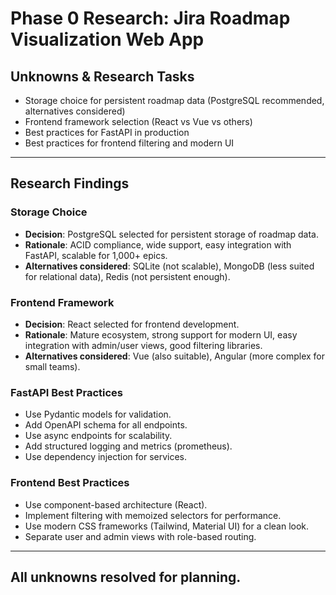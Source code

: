 # Phase 0 Research: Jira Roadmap Visualization Web App

## Unknowns & Research Tasks

- Storage choice for persistent roadmap data (PostgreSQL recommended, alternatives considered)
- Frontend framework selection (React vs Vue vs others)
- Best practices for FastAPI in production
- Best practices for frontend filtering and modern UI

---

## Research Findings

### Storage Choice
- **Decision**: PostgreSQL selected for persistent storage of roadmap data.
- **Rationale**: ACID compliance, wide support, easy integration with FastAPI, scalable for 1,000+ epics.
- **Alternatives considered**: SQLite (not scalable), MongoDB (less suited for relational data), Redis (not persistent enough).

### Frontend Framework
- **Decision**: React selected for frontend development.
- **Rationale**: Mature ecosystem, strong support for modern UI, easy integration with admin/user views, good filtering libraries.
- **Alternatives considered**: Vue (also suitable), Angular (more complex for small teams).

### FastAPI Best Practices
- Use Pydantic models for validation.
- Add OpenAPI schema for all endpoints.
- Use async endpoints for scalability.
- Add structured logging and metrics (prometheus).
- Use dependency injection for services.

### Frontend Best Practices
- Use component-based architecture (React).
- Implement filtering with memoized selectors for performance.
- Use modern CSS frameworks (Tailwind, Material UI) for a clean look.
- Separate user and admin views with role-based routing.

---

## All unknowns resolved for planning.
